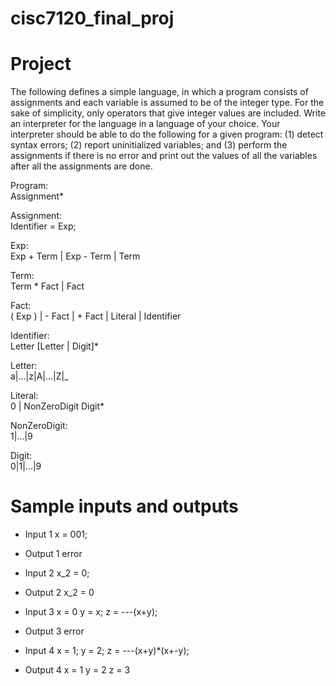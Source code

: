 # cisc7120_final_proj 
# Project
The following defines a simple language, in which a program consists of assignments and each variable is assumed to be of the integer type. For the sake of simplicity, only operators that give integer values are included. Write an interpreter for the language in a language of your choice. Your interpreter should be able to do the following for a given program: (1) detect syntax errors; (2) report uninitialized variables; and (3) perform the assignments if there is no error and print out the values of all the variables after all the assignments are done.

Program:\
Assignment*

Assignment:\
	Identifier = Exp;

Exp: \
	Exp + Term | Exp - Term | Term

Term:\
	Term * Fact  | Fact

Fact:\
	( Exp ) | - Fact | + Fact | Literal | Identifier

Identifier:\
     	Letter [Letter | Digit]*

Letter:\
	a|...|z|A|...|Z|_

Literal:\
	0 | NonZeroDigit Digit*
		
NonZeroDigit:\
	1|...|9

Digit:\
	0|1|...|9

# Sample inputs and outputs
- Input 1
x = 001;

 - Output 1
error

 - Input 2
x_2 = 0;

 - Output 2
x_2 = 0

 - Input 3
x = 0
y = x;
z = ---(x+y);

 - Output 3
error

 - Input 4
x = 1;
y = 2;
z = ---(x+y)*(x+-y);

 - Output 4
x = 1
y = 2
z = 3
